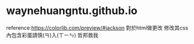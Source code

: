 # waynehuangntu.github.io
reference:https://colorlib.com/preview/#jackson
對於html做更改
修改其css
內包含彩蛋請慎(ㄢ)入(ㄒㄧㄣ)
哲邦救我
